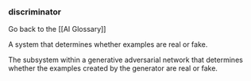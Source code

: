 ### discriminator

Go back to the [[AI Glossary]]


A system that determines whether examples are real or fake.

The subsystem within a generative adversarial network that determines whether the examples created by the generator are real or fake.

